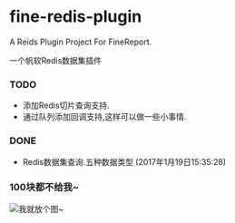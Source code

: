 # fine-redis-plugin
A Reids Plugin Project For FineReport.

一个帆软Redis数据集插件
### TODO
- 添加Redis切片查询支持.
- 通过队列添加回调支持,这样可以做一些小事情.

### DONE
- Redis数据集查询.五种数据类型 (2017年1月19日15:35:28)

### 100块都不给我~

![我就放个图~](https://blankrain.github.io/images/100.png)
